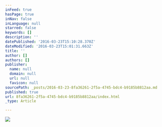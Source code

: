 ```yaml
---
inFeed: true
hasPage: true
inNav: false
inLanguage: null
starred: false
keywords: []
description: ''
datePublished: '2016-03-23T15:10:28.370Z'
dateModified: '2016-03-23T15:01:31.663Z'
title: ''
author: []
authors: []
publisher:
  name: null
  domain: null
  url: null
  favicon: null
sourcePath: _posts/2016-03-23-8fa36261-2f5a-4745-bdc4-b9185b8812aa.md
published: true
url: 8fa36261-2f5a-4745-bdc4-b9185b8812aa/index.html
_type: Article

---
```

![](https://the-grid-user-content.s3-us-west-2.amazonaws.com/0db34463-a698-47ed-8ba8-3dfd6b8939d2.jpg)